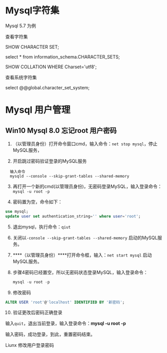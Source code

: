 # Mysql字符集

Mysql 5.7 为例

查看字符集

SHOW CHARACTER SET;

select * from information_schema.CHARACTER_SETS;

SHOW COLLATION WHERE Charset='utf8';

查看系统字符集

select @@global.character_set_system;



# Mysql 用户管理

## Win10 Mysql 8.0 忘记root 用户密码

1. （以管理员身份）打开命令窗口cmd，输入命令：`net stop mysql`，停止MySQL服务，

2. 开启跳过密码验证登录的MySQL服务

```shell
  输入命令  
  mysqld --console --skip-grant-tables --shared-memory 
```

3. 再打开一个新的cmd(以管理员身份)，无密码登录MySQL，输入登录命令：`mysql -u root -p`

 

4. 密码置为空，命令如下：
  ```sql
  use mysql;
  update user set authentication_string='' where user='root';
  ```

5. 退出mysql，执行命令：`qiut`

6. 关闭以`-console --skip-grant-tables --shared-memory` 启动的MySQL服务。

7. ***\*（以管理员身份）\****打开命令框，输入：`net start mysql` 启动MySQL服务。

8. 步骤4密码已经置空，所以无密码状态登录MySQL，输入登录命令：

   ```sql
   mysql -u root -p
   ```

9.  修改密码

```sql
ALTER USER 'root'@'localhost' IDENTIFIED BY '新密码';
```

10. 验证更改后密码正确登录

输入`quit`，退出当前登录，输入登录命令：**mysql -u root -p**

输入密码，成功登录，到此，重置密码结束。

Liunx 修改用户登录密码


